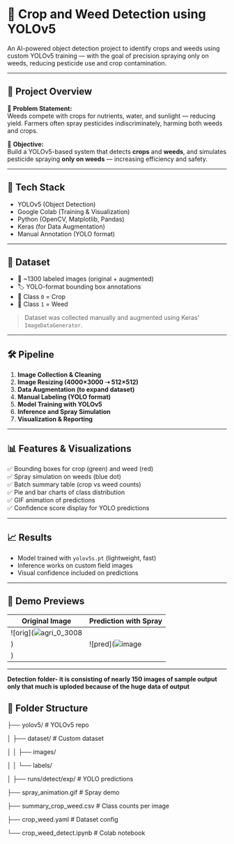 # 🌱 Crop and Weed Detection using YOLOv5

An AI-powered object detection project to identify crops and weeds using custom YOLOv5 training — with the goal of precision spraying only on weeds, reducing pesticide use and crop contamination.

---

## 🚀 Project Overview

🌾 **Problem Statement:**  
Weeds compete with crops for nutrients, water, and sunlight — reducing yield. Farmers often spray pesticides indiscriminately, harming both weeds and crops.

🎯 **Objective:**  
Build a YOLOv5-based system that detects **crops** and **weeds**, and simulates pesticide spraying **only on weeds** — increasing efficiency and safety.

---

## 🧠 Tech Stack

- YOLOv5 (Object Detection)
- Google Colab (Training & Visualization)
- Python (OpenCV, Matplotlib, Pandas)
- Keras (for Data Augmentation)
- Manual Annotation (YOLO format)

---

## 📂 Dataset

- 📸 ~1300 labeled images (original + augmented)
- 🏷️ YOLO-format bounding box annotations
- 🌾 Class `0` = Crop
- 🌿 Class `1` = Weed

> Dataset was collected manually and augmented using Keras' `ImageDataGenerator`.

---

## 🛠️ Pipeline

1. **Image Collection & Cleaning**
2. **Image Resizing (4000×3000 ➝ 512×512)**
3. **Data Augmentation (to expand dataset)**
4. **Manual Labeling (YOLO format)**
5. **Model Training with YOLOv5**
6. **Inference and Spray Simulation**
7. **Visualization & Reporting**

---

## 📊 Features & Visualizations

✅ Bounding boxes for crop (green) and weed (red)  
✅ Spray simulation on weeds (blue dot)  
✅ Batch summary table (crop vs weed counts)  
✅ Pie and bar charts of class distribution  
✅ GIF animation of predictions  
✅ Confidence score display for YOLO predictions

---

## 📈 Results

- Model trained with `yolov5s.pt` (lightweight, fast)
- Inference works on custom field images
- Visual confidence included on predictions

---

## 🎥 Demo Previews

| Original Image | Prediction with Spray |
|----------------|------------------------|
| ![orig](![agri_0_3008](https://github.com/user-attachments/assets/9651013f-41ee-493c-bb93-fe9fa9a27d78)
) | ![pred](![image](https://github.com/user-attachments/assets/a29c7fa0-4de9-4be9-8f86-7cb71f670871)
) |

---
**Detection folder- it is consisting of nearly 150 images of sample output only that much is uploded because of the huge data of output**

## 📁 Folder Structure


├── yolov5/ # YOLOv5 repo

│ ├── dataset/ # Custom dataset

│ │ ├── images/

│ │ └── labels/

│ ├── runs/detect/exp/ # YOLO predictions

├── spray_animation.gif # Spray demo

├── summary_crop_weed.csv # Class counts per image

├── crop_weed.yaml # Dataset config

└── crop_weed_detect.ipynb # Colab notebook
